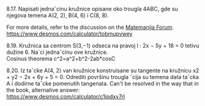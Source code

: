 8.17. Napisati jednaˇcinu kružnice opisane oko trougla 4ABC, gde su njegova temena
A(2, 2), B(4, 6) i C(8, 8).

For more details, refer to the discussion on the [Matemanija Forum](https://forum.matemanija.com/viewtopic.php?f=5&t=1884).
https://www.desmos.com/calculator/tobmupvwey

8.19. Kružnica sa centrom S(3,−1) odseca na pravoj l : 2x − 5y + 18 = 0 tetivu dužine 6. 
Na´ci jednaˇcinu ove kružnice.  
Cosinus theorema c^2=a^2+b^2-2ab*cosC

8.20. Iz taˇcke A(4, 2) van kružnice konstruisane su tangente na kružnicu x2 + y2 − 2x + 6y + 5 = 0. Odrediti površinu trougla ˇcija su temena data taˇcka A i dodirne taˇcke pomenutih tangenata.
Can't be resolved in the way that in the book, alternative answer:
https://www.desmos.com/calculator/c1ipdxv7rl
